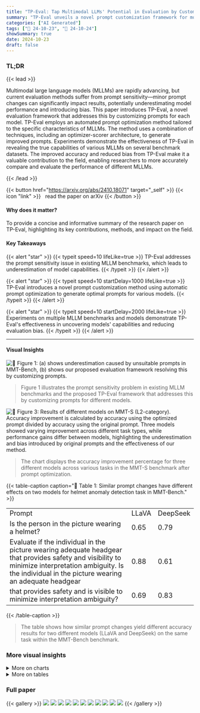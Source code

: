 ```yaml
---
title: "TP-Eval: Tap Multimodal LLMs' Potential in Evaluation by Customizing Prompts"
summary: "TP-Eval unveils a novel prompt customization framework for more accurate and reliable multimodal LLM evaluation by mitigating prompt sensitivity and bias."
categories: ["AI Generated"]
tags: ["🔖 24-10-23", "🤗 24-10-24"]
showSummary: true
date: 2024-10-23
draft: false
---
```


### TL;DR


{{< lead >}}

Multimodal large language models (MLLMs) are rapidly advancing, but current evaluation methods suffer from prompt sensitivity—minor prompt changes can significantly impact results, potentially underestimating model performance and introducing bias.  This paper introduces TP-Eval, a novel evaluation framework that addresses this by customizing prompts for each model. TP-Eval employs an automated prompt optimization method tailored to the specific characteristics of MLLMs.  The method uses a combination of techniques, including an optimizer-scorer architecture, to generate improved prompts. Experiments demonstrate the effectiveness of TP-Eval in revealing the true capabilities of various MLLMs on several benchmark datasets.  The improved accuracy and reduced bias from TP-Eval make it a valuable contribution to the field, enabling researchers to more accurately compare and evaluate the performance of different MLLMs.

{{< /lead >}}


{{< button href="https://arxiv.org/abs/2410.18071" target="_self" >}}
{{< icon "link" >}} &nbsp; read the paper on arXiv
{{< /button >}}

#### Why does it matter?
To provide a concise and informative summary of the research paper on TP-Eval, highlighting its key contributions, methods, and impact on the field.
#### Key Takeaways

{{< alert "star" >}}
{{< typeit speed=10 lifeLike=true >}} TP-Eval addresses the prompt sensitivity issue in existing MLLM benchmarks, which leads to underestimation of model capabilities. {{< /typeit >}}
{{< /alert >}}

{{< alert "star" >}}
{{< typeit speed=10 startDelay=1000 lifeLike=true >}} TP-Eval introduces a novel prompt customization method using automatic prompt optimization to generate optimal prompts for various models. {{< /typeit >}}
{{< /alert >}}

{{< alert "star" >}}
{{< typeit speed=10 startDelay=2000 lifeLike=true >}} Experiments on multiple MLLM benchmarks and models demonstrate TP-Eval's effectiveness in uncovering models' capabilities and reducing evaluation bias. {{< /typeit >}}
{{< /alert >}}

------
#### Visual Insights



![](figures/figures_1_0.png "🔼 Figure 1: (a) shows underestimation caused by unsuitable prompts in MMT-Bench, (b) shows our proposed evaluation framework resolving this by customizing prompts.")

> Figure 1 illustrates the prompt sensitivity problem in existing MLLM benchmarks and the proposed TP-Eval framework that addresses this by customizing prompts for different models.





![](charts/charts_7_0.png "🔼 Figure 3: Results of different models on MMT-S (L2-category). Accuracy improvement is calculated by accuracy using the optimized prompt divided by accuracy using the original prompt. Three models showed varying improvement across different task types, while performance gains differ between models, highlighting the underestimation and bias introduced by original prompts and the effectiveness of our method.")

> The chart displays the accuracy improvement percentage for three different models across various tasks in the MMT-S benchmark after prompt optimization.





{{< table-caption caption="🔽 Table 1: Similar prompt changes have different effects on two models for helmet anomaly detection task in MMT-Bench." >}}
<table id='0' style='font-size:18px'><tr><td>Prompt</td><td>LLaVA</td><td>DeepSeek</td></tr><tr><td>Is the person in the picture wearing a helmet?</td><td>0.65</td><td>0.79</td></tr><tr><td>Evaluate if the individual in the picture wearing adequate headgear that provides safety and visibility to minimize interpretation ambiguity. Is the individual in the picture wearing an adequate headgear</td><td>0.88</td><td>0.61</td></tr><tr><td>that provides safety and is visible to minimize interpretation ambiguity?</td><td>0.69</td><td>0.83</td></tr></table>{{< /table-caption >}}

> The table shows how similar prompt changes yield different accuracy results for two different models (LLaVA and DeepSeek) on the same task within the MMT-Bench benchmark.



### More visual insights



<details>
<summary>More on charts
</summary>


![](charts/charts_8_0.png "🔼 Figure 4: Overall performance with different prompt methods on MMMU with LLaVA. In most cases, the results after optimization surpass those achieved with the initial prompts, and they generally outperform the original questions as well.")

> The chart compares the overall performance of LLaVA on MMMU using original questions, initial prefix prompts, and optimized prefix prompts, showing improved accuracy with optimized prompts across different disciplines.


![](charts/charts_8_1.png "🔼 Figure 5: Result of applying optimized prompts to other models. Applying customized prompts from one model to another yields performance changes that differ from each model’s inherent characteristics.")

> Figure 5 is a heatmap showing the performance changes when applying prompts optimized for one model to other models, highlighting the model-specific nature of optimal prompts.


![](charts/charts_9_0.png "🔼 Figure 6: Performance on whether to use introspection or not.")

> The chart compares the performance of three different prompt optimization methods (original, no introspection, and the proposed method) on three tasks from the MMT-S benchmark.


![](charts/charts_9_1.png "🔼 Figure 7: Influence of re-ranking. Both excessively high and low a* can lead to a reduction in performance, and each model achieves optimal performance with a* ∈ [0.5, 0.6].")

> The chart displays the effect of the re-ranking parameter (a*) on the accuracy of three different MLLMs.


</details>



<details>
<summary>More on tables
</summary>


{{< table-caption caption="🔽 Table 2: Overall result for MMT-S. All three models exhibited significant performance improvements across a substantial number of tasks following prompt customization." >}}
<table id='3' style='font-size:20px'><tr><td>Model</td><td>Original Score</td><td>TP-Eval Score</td><td>#Improved Task</td><td>Ratio</td></tr><tr><td>LLaVA-1.5-7B</td><td>50.4</td><td>54.4</td><td>32</td><td>25.1%</td></tr><tr><td>DeepSeek-VL-7B</td><td>55.2</td><td>57.3</td><td>21</td><td>23.3%</td></tr><tr><td>Mini-Intern VL-Chat-4B-V1-5</td><td>54.6</td><td>56.9</td><td>16</td><td>40.4%</td></tr></table>{{< /table-caption >}}

> Table 2 presents the overall performance of three models on the MMT-S benchmark before and after prompt customization, showing significant improvements across many tasks.


{{< table-caption caption="🔽 Table 3: Zero-shot prompt optimization utilizing In-context Learning." >}}
<table id='2' style='font-size:14px'><tr><td>Task name</td><td>Original prompt</td><td>Zero-shot</td><td>Few-shot</td></tr><tr><td>helmet anomaly detection</td><td>0.65</td><td>0.86</td><td>0.92</td></tr><tr><td>artwork emotion recognition</td><td>0.3</td><td>0.33</td><td>0.41</td></tr><tr><td>spot similarity</td><td>0.23</td><td>0.42</td><td>0.52</td></tr></table>{{< /table-caption >}}

> Table 3 shows the performance of zero-shot prompt optimization using in-context learning on three tasks from MMT-S for LLaVA, comparing the original prompt, zero-shot optimized prompt and few-shot optimized prompt.


</details>


### Full paper

{{< gallery >}}
<img src="paper_images/1.png" class="grid-w50 md:grid-w33 xl:grid-w25" />
<img src="paper_images/2.png" class="grid-w50 md:grid-w33 xl:grid-w25" />
<img src="paper_images/3.png" class="grid-w50 md:grid-w33 xl:grid-w25" />
<img src="paper_images/4.png" class="grid-w50 md:grid-w33 xl:grid-w25" />
<img src="paper_images/5.png" class="grid-w50 md:grid-w33 xl:grid-w25" />
<img src="paper_images/6.png" class="grid-w50 md:grid-w33 xl:grid-w25" />
<img src="paper_images/7.png" class="grid-w50 md:grid-w33 xl:grid-w25" />
<img src="paper_images/8.png" class="grid-w50 md:grid-w33 xl:grid-w25" />
<img src="paper_images/9.png" class="grid-w50 md:grid-w33 xl:grid-w25" />
<img src="paper_images/10.png" class="grid-w50 md:grid-w33 xl:grid-w25" />
<img src="paper_images/11.png" class="grid-w50 md:grid-w33 xl:grid-w25" />
{{< /gallery >}}
